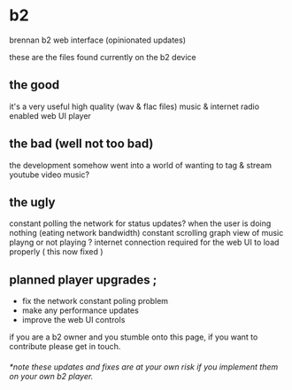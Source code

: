 # b2
brennan b2 web interface (opinionated updates)

these are the files found currently on the b2 device

## the good

it's a very useful high quality (wav & flac files) music & internet radio enabled web UI player

## the bad (well not too bad)

the development somehow went into a world of wanting to tag & stream youtube video music?

## the ugly

constant polling the network for status updates? when the user is doing nothing (eating network bandwidth)
constant scrolling graph view of music playng or not playing ?
internet connection required for the web UI to load properly ( this now fixed )

## planned player upgrades ;

- fix the network constant poling problem
- make any performance updates
- improve the web UI controls

if you are a b2 owner and you stumble onto this page, if you want to contribute please get in touch.

###### *note these updates and fixes are at your own risk if you implement them on your own b2 player. 
